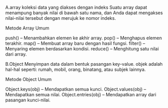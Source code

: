 A.array koleksi data yang diakses dengan indeks
Suatu array dapat menampung banyak nilai di bawah satu nama, dan Anda dapat mengakses nilai-nilai tersebut dengan merujuk ke nomor indeks.

Metode Array Umum

push() – Menambahkan elemen ke akhir array.
pop() – Menghapus elemen terakhir.
map() – Membuat array baru dengan hasil fungsi.
filter() – Menyaring elemen berdasarkan kondisi.
reduce() – Menghitung satu nilai dari array.

B.Object Menyimpan data dalam bentuk pasangan key-value.
objek adalah hal-hal seperti: rumah, mobil, orang, binatang, atau subjek lainnya.

Metode Object Umum

Object.keys(obj) – Mendapatkan semua kunci.
Object.values(obj) – Mendapatkan semua nilai.
Object.entries(obj) – Mendapatkan array dari pasangan kunci-nilai.
